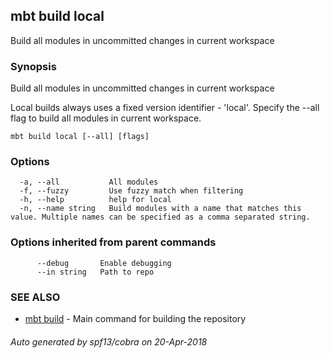 ## mbt build local

Build all modules in uncommitted changes in current workspace

### Synopsis


Build all modules in uncommitted changes in current workspace

Local builds always uses a fixed version identifier - 'local'.
Specify the --all flag to build all modules in current workspace.
	

```
mbt build local [--all] [flags]
```

### Options

```
  -a, --all           All modules
  -f, --fuzzy         Use fuzzy match when filtering
  -h, --help          help for local
  -n, --name string   Build modules with a name that matches this value. Multiple names can be specified as a comma separated string.
```

### Options inherited from parent commands

```
      --debug       Enable debugging
      --in string   Path to repo
```

### SEE ALSO
* [mbt build](mbt_build.md)	 - Main command for building the repository

###### Auto generated by spf13/cobra on 20-Apr-2018
